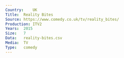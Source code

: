 ```yaml
---
Country:	UK
Title:	Reality Bites
Source:	https://www.comedy.co.uk/tv/reality_bites/
Production:	ITV2
Years:	2015
Size:	7
Data:	reality-bites.csv
Media:	TV
Type:	comedy
---
```

